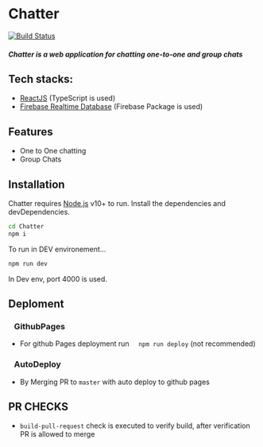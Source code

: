 # Chatter

[![Build Status](https://travis-ci.org/joemccann/dillinger.svg?branch=master)](https://github.com/ravitejav/Chatter)

##### Chatter is a web application for chatting one-to-one and group chats


## Tech stacks:
- [ReactJS] (TypeScript is used)
- [Firebase Realtime Database] (Firebase Package is used)

## Features

- One to One chatting
- Group Chats

## Installation

Chatter requires [Node.js](https://nodejs.org/) v10+ to run.
Install the dependencies and devDependencies.

```sh
cd Chatter
npm i
```

To run in DEV environement...
```sh
npm run dev
```
In Dev env, port 4000 is used.

## Deploment
### &nbsp;&nbsp;&nbsp;GithubPages
- For github Pages deployment run &nbsp; ``` npm run deploy``` (not recommended)

### &nbsp;&nbsp;&nbsp;AutoDeploy
- By Merging PR to ```master``` with auto deploy to github pages

## PR CHECKS
- ```build-pull-request``` check is executed to verify build, after verification PR is allowed to merge 

   [ReactJS]: https://reactjs.org/docs/getting-started.html
   [Firebase Realtime Database]: https://firebase.google.com/products/realtime-database?gclsrc=ds&gclsrc=ds&gclid=CPL58KGVn_ICFRfBjgodoQgBeA
